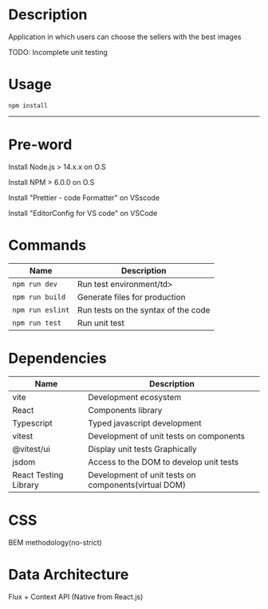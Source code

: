 # Description

<p>Application in which users can choose the sellers with the best images</p>
<p>TODO: Incomplete unit testing</p>

# Usage

<code>npm install</code>

<hr />

# Pre-word

<p>Install Node.js > 14.x.x on O.S</p>
<p>Install NPM > 6.0.0 on O.S</p>
<p>Install "Prettier - code Formatter" on VSscode</p>
<p>Install "EditorConfig for VS code" on VSCode</p>

# Commands

<table>
    <thead>
        <tr>
            <th>Name</th>
            <th>Description</th>
        </tr>
    <thead>
    <tbody>
        <tr>
            <td><code>npm run dev</code></td>
            <td>Run test environment/td>
        </tr>
        <tr>
            <td><code>npm run build</code></td>
            <td>Generate files for production</td>
        </tr>
        <tr>
            <td><code>npm run eslint</code></td>
            <td>Run tests on the syntax of the code</td>
        </tr>
        <tr>
            <td><code>npm run test</code></td>
            <td>Run unit test</td>
        </tr>
    </tbody>
</table>

# Dependencies

<table>
    <thead>
        <tr>
            <th>Name</th>
            <th>Description</th>
        </tr>
    <thead>
    <tbody>
        <tr>
            <td>vite</td>
            <td>Development ecosystem</td>
        </tr>
        <tr>
            <td>React</td>
            <td>Components library</td>
        </tr>
        <tr>
            <td>Typescript</td>
            <td>Typed javascript development</td>
        </tr>
        <tr>
            <td>vitest</td>
            <td>Development of unit tests on components</td>
        </tr>
        <tr>
            <td>@vitest/ui</td>
            <td>Display unit tests Graphically</td>
        </tr>
        <tr>
            <td>jsdom</td>
            <td>Access to the DOM to develop unit tests</td>
        </tr>
        <tr>
            <td>React Testing Library </td>
            <td>Development of unit tests on components(virtual DOM)</td>
        </tr>
    </tbody>
</table>

# CSS

<p>BEM methodology(no-strict)</p>

# Data Architecture

<p>Flux + Context API (Native from React.js)</p>
